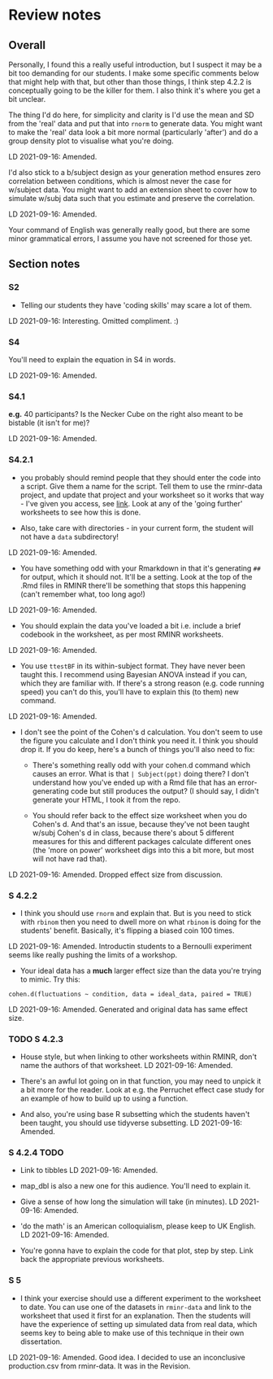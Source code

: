 # Review notes

## Overall

Personally, I found this a really useful introduction, but I suspect it may be a bit too demanding for our students. I make some specific comments below that might help with that, but other than those things, I think step 4.2.2 is conceptually going to be the killer for them. I also think it's where you get a bit unclear.

The thing I'd do here, for simplicity and clarity is I'd use the mean and SD from the 'real' data and put that into `rnorm` to generate data. You might want to make the 'real' data look a bit more normal (particularly 'after') and do a group density plot to visualise what you're doing.

LD 2021-09-16: Amended.

I'd also stick to a b/subject design as your generation method ensures zero correlation between conditions, which is almost never the case for w/subject data. You might want to add an extension sheet to cover how to simulate w/subj data such that you estimate and preserve the correlation.

LD 2021-09-16: Amended.

Your command of English was generally really good, but there are some minor grammatical errors, I assume you have not screened for those yet.


## Section notes

### S2

- Telling our students they have 'coding skills' may scare a lot of them.

LD 2021-09-16: Interesting. Omitted compliment. :)

### S4

You'll need to explain the equation in S4 in words.

LD 2021-09-16: Amended.

### S4.1

**e.g.** 40 participants? Is the Necker Cube on the right also meant to be bistable (it isn't for me)?

LD 2021-09-16: Amended.

### S4.2.1

- you probably should remind people that they should enter the code into a script. Give them a name for the script. Tell them to use the rminr-data project, and update that project and your worksheet so it works that way - I've given you access, see [link](https://github.com/ajwills72/rminr-data/invitations). Look at any of the 'going further' worksheets to see how this is done.

- Also, take care with directories - in your current form, the student will not have a `data` subdirectory!

LD 2021-09-16: Amended.

- You have something odd with your Rmarkdown in that it's generating `##` for output, which it should not. It'll be a setting. Look at the top of the .Rmd files in RMINR there'll be something that stops this happening (can't remember what, too long ago!)

LD 2021-09-16: Amended.

- You should explain the data you've loaded a bit i.e. include a brief codebook in the worksheet, as per most RMINR worksheets.

LD 2021-09-16: Amended.

- You use `ttestBF` in its within-subject format. They have never been taught this. I recommend using Bayesian ANOVA instead if you can, which they are familiar with. If there's a strong reason (e.g. code running speed) you can't do this, you'll have to explain this (to them) new command.

LD 2021-09-16: Amended.

- I don't see the point of the Cohen's d calculation. You don't seem to use the figure you calculate and I don't think you need it. I think you should drop it. If you do keep, here's a bunch of things you'll also need to fix:

    - There's something really odd with your cohen.d command which causes an error. What is that `| Subject(ppt)` doing there? I don't understand how you've ended up with a Rmd file that has an error-generating code but still produces the output? (I should say, I didn't generate your HTML, I took it from the repo.

    - You should refer back to the effect size worksheet when you do Cohen's d. And that's an issue, because they've not been taught w/subj Cohen's d in class, because there's about 5 different measures for this and different packages calculate different ones (the 'more on power' worksheet digs into this a bit more, but most will not have rad that).

LD 2021-09-16: Amended. Dropped effect size from discussion.

### S 4.2.2

- I think you should use `rnorm` and explain that. But is you need to stick with `rbinom` then you need to dwell more on what `rbinom` is doing for the students' benefit. Basically, it's flipping a biased coin 100 times.

LD 2021-09-16: Amended. Introductin students to a Bernoulli experiment seems like really pushing the limits of a workshop.

-  Your ideal data has a **much** larger effect size than the data you're trying to mimic. Try this:

`cohen.d(fluctuations ~ condition, data = ideal_data, paired = TRUE)`

LD 2021-09-16: Amended. Generated and original data has same effect size.

### TODO S 4.2.3

- House style, but when linking to other worksheets within RMINR, don't name the authors of that worksheet. LD 2021-09-16: Amended.

- There's an awful lot going on in that function, you may need to unpick it a bit more for the reader. Look at e.g. the Perruchet effect case study for an example of how to build up to using a function.

- And also, you're using base R subsetting which the students haven't been taught, you should use tidyverse subsetting. LD 2021-09-16: Amended.

### S 4.2.4 TODO

- Link to tibbles LD 2021-09-16: Amended.

- map_dbl is also a new one for this audience. You'll need to explain it.

- Give a sense of how long the simulation will take (in minutes). LD 2021-09-16: Amended.

- 'do the math' is an American colloquialism, please keep to UK English. LD 2021-09-16: Amended.

- You're gonna have to explain the code for that plot, step by step. Link back the appropriate previous worksheets.

### S 5

- I think your exercise should use a different experiment to the worksheet to date. You can use one of the datasets in `rminr-data` and link to the worksheet that used it first for an explanation. Then the students will have the experience of setting up simulated data from real data, which seems key to being able to make use of this technique in their own dissertation.

LD 2021-09-16: Amended. Good idea. I decided to use an inconclusive production.csv from rminr-data. It was in the Revision.
